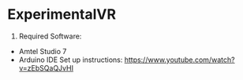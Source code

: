 # ExperimentalVR


1. Required Software:
- Amtel Studio 7
- Arduino IDE
Set up instructions:
https://www.youtube.com/watch?v=zEbSQaQJvHI 

